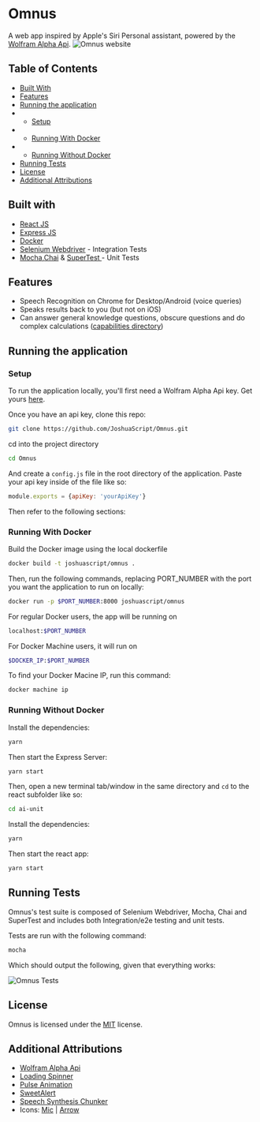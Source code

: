# Omnus
A web app inspired by Apple's Siri Personal assistant, powered by the [Wolfram Alpha Api](http://products.wolframalpha.com/api/).
![Omnus website](https://imgur.com/L5B8vGD.png)

## Table of Contents
- [Built With](https://github.com/JoshuaScript/Omnus#built-with)
- [Features](https://github.com/JoshuaScript/Omnus#features)
- [Running the application](https://github.com/JoshuaScript/Omnus#running-the-application)
 - - [Setup](https://github.com/JoshuaScript/Omnus#Setup)
 - - [Running With Docker](https://github.com/JoshuaScript/Omnus#with-docker)
 - - [Running Without Docker](https://github.com/JoshuaScript/Omnus#without-docker)
- [Running Tests](https://github.com/JoshuaScript/Omnus#running-tests)
- [License](https://github.com/JoshuaScript/Omnus#license)
- [Additional Attributions](https://github.com/JoshuaScript/Omnus#additional-attributions)

## Built with
- [React JS](https://github.com/facebook/react)
- [Express JS](https://github.com/expressjs/express)
- [Docker](https://www.docker.com/)
- [Selenium Webdriver](https://www.seleniumhq.org/) - Integration Tests
- [Mocha](https://mochajs.org/),[Chai](http://www.chaijs.com/) & [SuperTest
](https://github.com/visionmedia/supertest#readme) - Unit Tests

## Features
 - Speech Recognition on Chrome for Desktop/Android (voice queries)
 - Speaks results back to you (but not on iOS)
 - Can answer general knowledge questions, obscure questions and do complex calculations ([capabilities directory](http://www.wolframalpha.com/examples/))

## Running the application

### Setup

To run the application locally, you'll first need a Wolfram Alpha Api key. Get yours [here](https://products.wolframalpha.com/api/).

Once you have an api key, clone this repo:  
```sh
git clone https://github.com/JoshuaScript/Omnus.git
```  

cd into the project directory
```sh
cd Omnus
```


And create a `config.js` file in the root directory of the application. Paste your api key inside of the file like so:
```js
module.exports = {apiKey: 'yourApiKey'}
```

Then refer to the following sections:

### Running With Docker


Build the Docker image using the local dockerfile
```sh
docker build -t joshuascript/omnus .
```

Then, run the following commands, replacing PORT_NUMBER with the port you want the application to run on locally:

```sh
docker run -p $PORT_NUMBER:8000 joshuascript/omnus
```

For regular Docker users, the app will be running on
```sh
localhost:$PORT_NUMBER
```

For Docker Machine users, it will run on 
```sh
$DOCKER_IP:$PORT_NUMBER
``` 

To find your Docker Macine IP, run this command: 
```sh
docker machine ip
```

### Running Without Docker


Install the dependencies:

```sh
yarn
```

Then start the Express Server:

```sh
yarn start
```

Then, open a new terminal tab/window in the same directory and `cd` to the react subfolder like so:

```sh
cd ai-unit
```

Install the dependencies:

```sh
yarn
```

Then start the react app:

```sh
yarn start
```

## Running Tests
Omnus's test suite is composed of Selenium Webdriver, Mocha, Chai and SuperTest and includes both Integration/e2e testing and unit tests.

Tests are run with the following command:

```sh
mocha
```

Which should output the following, given that everything works:

![Omnus Tests](https://i.imgur.com/bpjSPeu.png)

## License

Omnus is licensed under the [MIT](https://github.com/JoshuaScript/Omnus/blob/master/LICENSE) license.

## Additional Attributions

- [Wolfram Alpha Api](http://products.wolframalpha.com/api/)
- [Loading Spinner](https://codepen.io/mrrocks/pen/EiplA)
- [Pulse Animation](https://codepen.io/seansean11/pen/dhwzj)
- [SweetAlert](https://sweetalert.js.org/)
- [Speech Synthesis Chunker](https://gist.github.com/hsed/ef4a2d17f76983588cb6d2a11d4566d6)
- Icons: [Mic](https://www.flaticon.com/free-icon/microphone-black-shape_25682#term=mic&page=1&position=1) | [Arrow](https://www.flaticon.com/free-icon/left-arrow_61752#term=back%20arrow&page=1&position=17)



